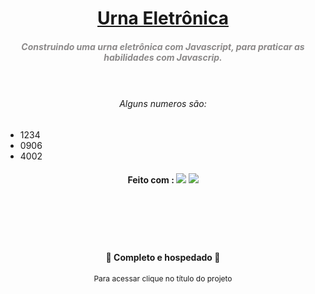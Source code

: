 <h1 align="center" ><a href="http://diego-quiz.great-site.net/Urna_eletronica/">Urna Eletrônica </a></h1>

<h5 align="center" style="color:#8B8989;">Construindo  uma urna eletrônica com Javascript, para praticar as habilidades com Javascrip.<br><br><br></h5>
<h6 align="center">Alguns numeros são:</h6>


<ul>
    <li>1234</li>
    <li>0906</li>
    <li>4002</li>
</ul>
  

<h4 align="center">
Feito com : <img src="https://img.shields.io/static/v1?label=&message=HTML5&color=FFF&style=for-the-badge&logo=html5"/>
<img src="https://img.shields.io/static/v1?label=&message=CSS3&color=1572B6&style=for-the-badge&logo=css3"/></h4><br><br><br><br>




<h4 align="center">  🚀  Completo e hospedado  🚀</h4>
<p align="center" style="font-size:12px">Para acessar clique no título do projeto</p>

